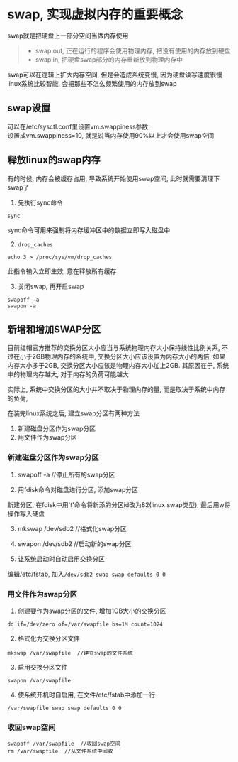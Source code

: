 # swap, 实现虚拟内存的重要概念

swap就是把硬盘上一部分空间当做内存使用

> + swap out, 正在运行的程序会使用物理内存, 把没有使用的内存放到硬盘
> + swap in, 把硬盘swap部分的内存重新放到物理内存中

swap可以在逻辑上扩大内存空间, 但是会造成系统变慢, 因为硬盘读写速度很慢 <br/>
linux系统比较智能, 会把那些不怎么频繁使用的内存放到swap <br/>

## swap设置

可以在/etc/sysctl.conf里设置vm.swappiness参数<br/>
设置成vm.swappiness=10, 就是说当内存使用90%以上才会使用swap空间<br/>

## 释放linux的swap内存

有的时候, 内存会被缓存占用, 导致系统开始使用swap空间, 此时就需要清理下swap了<br/>

1. 先执行sync命令
```
sync  
```

sync命令可用来强制将内存缓冲区中的数据立即写入磁盘中<br/>

2. `drop_caches`
```
echo 3 > /proc/sys/vm/drop_caches  
```
此指令输入立即生效, 意在释放所有缓存

3. 关闭swap, 再开启swap
```
swapoff -a
swapon -a
```

## 新增和增加SWAP分区

目前红帽官方推荐的交换分区大小应当与系统物理内存大小保持线性比例关系, 不过在小于2GB物理内存的系统中, 交换分区大小应该设置为内存大小的两倍, 如果内存大小多于2GB, 交换分区大小应该是物理内存大小加上2GB. 其原因在于, 系统中的物理内存越大, 对于内存的负荷可能越大

实际上, 系统中交换分区的大小并不取决于物理内存的量, 而是取决于系统中内存的负荷, 

在装完linux系统之后, 建立swap分区有两种方法
1. 新建磁盘分区作为swap分区
2. 用文件作为swap分区

### 新建磁盘分区作为swap分区

1. swapoff -a  //停止所有的swap分区

2. 用fdisk命令对磁盘进行分区, 添加swap分区

新建分区, 在fdisk中用't'命令将新添的分区id改为82(linux swap类型), 最后用w将操作写入硬盘

3. mkswap /dev/sdb2  //格式化swap分区

4. swapon /dev/sdb2  //启动新的swap分区

5. 让系统启动时自动启用交换分区

编辑/etc/fstab, 加入`/dev/sdb2 swap swap defaults 0 0`

### 用文件作为swap分区

1. 创建要作为swap分区的文件, 增加1GB大小的交换分区
```
dd if=/dev/zero of=/var/swapfile bs=1M count=1024
```
2. 格式化为交换分区文件
```
mkswap /var/swapfile  //建立swap的文件系统
```
3. 启用交换分区文件
```
swapon /var/swapfile
```
4. 使系统开机时自启用, 在文件/etc/fstab中添加一行
```
/var/swapfile swap swap defaults 0 0
```

### 收回swap空间

```
swapoff /var/swapfile  //收回swap空间
rm /var/swapfile  //从文件系统中回收
```
